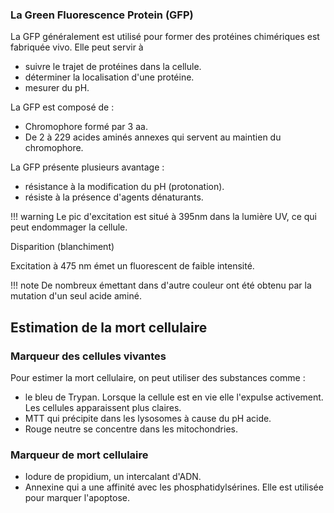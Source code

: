 ### La Green Fluorescence Protein (GFP)

La GFP généralement est utilisé pour former des protéines chimériques est fabriquée vivo. Elle peut servir à

* suivre le trajet de protéines dans la cellule.
* déterminer la localisation d'une protéine.
* mesurer du pH.

La GFP est composé de :

* Chromophore formé par 3 aa.
* De 2 à 229 acides aminés annexes qui servent au maintien du chromophore.

La GFP présente plusieurs avantage :

* résistance à la modification du pH (protonation).
* résiste à la présence d'agents dénaturants.

!!! warning
    Le pic d'excitation est situé à 395nm dans la lumière UV, ce qui peut endommager la cellule.

Disparition (blanchiment)

Excitation à 475 nm émet un fluorescent de faible intensité.

!!! note
    De nombreux émettant dans d'autre couleur ont été obtenu par la mutation d'un seul acide aminé.

## Estimation de la mort cellulaire 

### Marqueur des cellules vivantes

Pour estimer la mort cellulaire, on peut utiliser des substances comme :

* le bleu de Trypan. Lorsque la cellule est en vie elle l'expulse activement. Les cellules apparaissent plus claires.
* MTT qui précipite dans les lysosomes à cause du pH acide.
* Rouge neutre se concentre dans les mitochondries.

### Marqueur de mort cellulaire 

* Iodure de propidium, un intercalant d'ADN.
* Annexine qui a une affinité avec les phosphatidylsérines. Elle est utilisée pour marquer l'apoptose.

